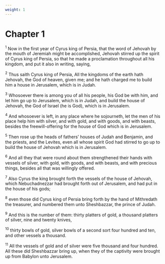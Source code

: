 ```yaml
---
weight: 1
---
```


# Chapter 1

<sup>1</sup> Now in the first year of Cyrus king of Persia, that the word of Jehovah by the mouth of Jeremiah might be accomplished, Jehovah stirred up the spirit of Cyrus king of Persia, so that he made a proclamation throughout all his kingdom, and put it also in writing, saying, 

<sup>2</sup> Thus saith Cyrus king of Persia, All the kingdoms of the earth hath Jehovah, the God of heaven, given me; and he hath charged me to build him a house in Jerusalem, which is in Judah. 

<sup>3</sup> Whosoever there is among you of all his people, his God be with him, and let him go up to Jerusalem, which is in Judah, and build the house of Jehovah, the God of Israel (he is God), which is in Jerusalem. 

<sup>4</sup> And whosoever is left, in any place where he sojourneth, let the men of his place help him with silver, and with gold, and with goods, and with beasts, besides the freewill-offering for the house of God which is in Jerusalem. 

<sup>5</sup> Then rose up the heads of fathers’ houses of Judah and Benjamin, and the priests, and the Levites, even all whose spirit God had stirred to go up to build the house of Jehovah which is in Jerusalem. 

<sup>6</sup> And all they that were round about them strengthened their hands with vessels of silver, with gold, with goods, and with beasts, and with precious things, besides all that was willingly offered. 

<sup>7</sup> Also Cyrus the king brought forth the vessels of the house of Jehovah, which Nebuchadnezzar had brought forth out of Jerusalem, and had put in the house of his gods; 

<sup>8</sup> even those did Cyrus king of Persia bring forth by the hand of Mithredath the treasurer, and numbered them unto Sheshbazzar, the prince of Judah. 

<sup>9</sup> And this is the number of them: thirty platters of gold, a thousand platters of silver, nine and twenty knives, 

<sup>10</sup> thirty bowls of gold, silver bowls of a second sort four hundred and ten, and other vessels a thousand. 

<sup>11</sup> All the vessels of gold and of silver were five thousand and four hundred. All these did Sheshbazzar bring up, when they of the captivity were brought up from Babylon unto Jerusalem. 


